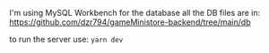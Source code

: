 I'm using MySQL Workbench for the database
all the DB files are in: https://github.com/dzr794/gameMinistore-backend/tree/main/db

to run the server use:
`yarn dev`
